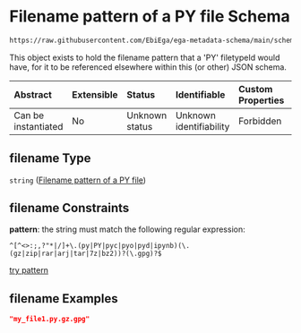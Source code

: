 # Filename pattern of a PY file Schema

```txt
https://raw.githubusercontent.com/EbiEga/ega-metadata-schema/main/schemas/EGA.common-definitions.json#/definitions/filenameFiletypePatternCheck/anyOf/24/properties/filename
```

This object exists to hold the filename pattern that a 'PY' filetypeId would have, for it to be referenced elsewhere within this (or other) JSON schema.

| Abstract            | Extensible | Status         | Identifiable            | Custom Properties | Additional Properties | Access Restrictions | Defined In                                                                                           |
| :------------------ | :--------- | :------------- | :---------------------- | :---------------- | :-------------------- | :------------------ | :--------------------------------------------------------------------------------------------------- |
| Can be instantiated | No         | Unknown status | Unknown identifiability | Forbidden         | Allowed               | none                | [EGA.common-definitions.json\*](../../../schemas/EGA.common-definitions.json "open original schema") |

## filename Type

`string` ([Filename pattern of a PY file](ega-12-definitions-check-filetype-checks-based-on-its-filename-anyof-py-filename-patterncheck-properties-filename-pattern-of-a-py-file.md))

## filename Constraints

**pattern**: the string must match the following regular expression:&#x20;

```regexp
^[^<>:;,?"*|/]+\.(py|PY|pyc|pyo|pyd|ipynb)(\.(gz|zip|rar|arj|tar|7z|bz2))?(\.gpg)?$
```

[try pattern](https://regexr.com/?expression=%5E%5B%5E%3C%3E%3A%3B%2C%3F%22*%7C%2F%5D%2B%5C.\(py%7CPY%7Cpyc%7Cpyo%7Cpyd%7Cipynb\)\(%5C.\(gz%7Czip%7Crar%7Carj%7Ctar%7C7z%7Cbz2\)\)%3F\(%5C.gpg\)%3F%24 "try regular expression with regexr.com")

## filename Examples

```json
"my_file1.py.gz.gpg"
```

